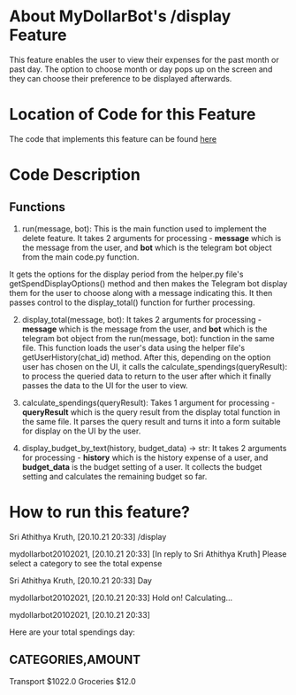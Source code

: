 # About MyDollarBot's /display Feature
This feature enables the user to view their expenses for the past month or past day. The option to choose month or day pops up on the screen and they can choose their preference to be displayed afterwards.

# Location of Code for this Feature
The code that implements this feature can be found [here](https://github.com/sak007/MyDollarBot-BOTGo/blob/main/code/display.py)

# Code Description
## Functions

1. run(message, bot):
This is the main function used to implement the delete feature. It takes 2 arguments for processing - **message** which is the message from the user, and **bot** which is the telegram bot object from the main code.py function. 

It gets the options for the display period from the helper.py file's getSpendDisplayOptions() method and then makes the Telegram bot display them for the user to choose along with a message indicating this. It then passes control to the display_total() function for further processing.

2. display_total(message, bot):
It takes 2 arguments for processing - **message** which is the message from the user, and **bot** which is the telegram bot object from the  run(message, bot): function in the same file. This function loads the user's data using the helper file's getUserHistory(chat_id) method. After this, depending on the option user has chosen on the UI, it calls the  calculate_spendings(queryResult): to process the queried data to return to the user after which it finally passes the data to the UI for the user to view.

3. calculate_spendings(queryResult):
Takes 1 argument for processing - **queryResult** which is the query result from the display total function in the same file. It parses the query result and turns it into a form suitable for display on the UI by the user.

4. display_budget_by_text(history, budget_data) -> str:
It takes 2 arguments for processing - **history** which is the history expense of a user, and **budget_data** is the budget setting of a user. It collects the budget setting and calculates the remaining budget so far.

# How to run this feature?
Sri Athithya Kruth, [20.10.21 20:33]
/display

mydollarbot20102021, [20.10.21 20:33]
[In reply to Sri Athithya Kruth]
Please select a category to see the total expense

Sri Athithya Kruth, [20.10.21 20:33]
Day

mydollarbot20102021, [20.10.21 20:33]
Hold on! Calculating...

mydollarbot20102021, [20.10.21 20:33]

Here are your total spendings day:

CATEGORIES,AMOUNT 
----------------------
Transport $1022.0
Groceries $12.0

